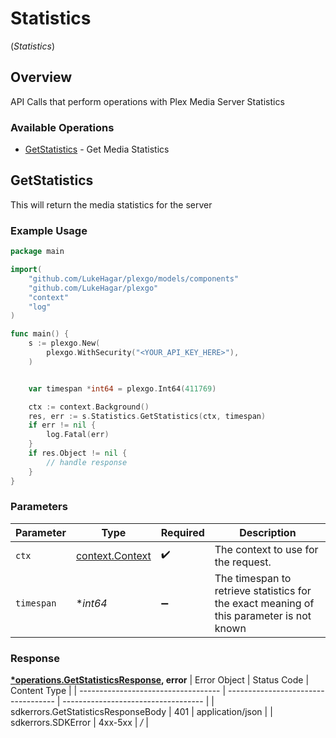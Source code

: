 # Statistics
(*Statistics*)

## Overview

API Calls that perform operations with Plex Media Server Statistics


### Available Operations

* [GetStatistics](#getstatistics) - Get Media Statistics

## GetStatistics

This will return the media statistics for the server

### Example Usage

```go
package main

import(
	"github.com/LukeHagar/plexgo/models/components"
	"github.com/LukeHagar/plexgo"
	"context"
	"log"
)

func main() {
    s := plexgo.New(
        plexgo.WithSecurity("<YOUR_API_KEY_HERE>"),
    )


    var timespan *int64 = plexgo.Int64(411769)

    ctx := context.Background()
    res, err := s.Statistics.GetStatistics(ctx, timespan)
    if err != nil {
        log.Fatal(err)
    }
    if res.Object != nil {
        // handle response
    }
}
```

### Parameters

| Parameter                                                                                 | Type                                                                                      | Required                                                                                  | Description                                                                               |
| ----------------------------------------------------------------------------------------- | ----------------------------------------------------------------------------------------- | ----------------------------------------------------------------------------------------- | ----------------------------------------------------------------------------------------- |
| `ctx`                                                                                     | [context.Context](https://pkg.go.dev/context#Context)                                     | :heavy_check_mark:                                                                        | The context to use for the request.                                                       |
| `timespan`                                                                                | **int64*                                                                                  | :heavy_minus_sign:                                                                        | The timespan to retrieve statistics for<br/>the exact meaning of this parameter is not known<br/> |


### Response

**[*operations.GetStatisticsResponse](../../models/operations/getstatisticsresponse.md), error**
| Error Object                        | Status Code                         | Content Type                        |
| ----------------------------------- | ----------------------------------- | ----------------------------------- |
| sdkerrors.GetStatisticsResponseBody | 401                                 | application/json                    |
| sdkerrors.SDKError                  | 4xx-5xx                             | */*                                 |
